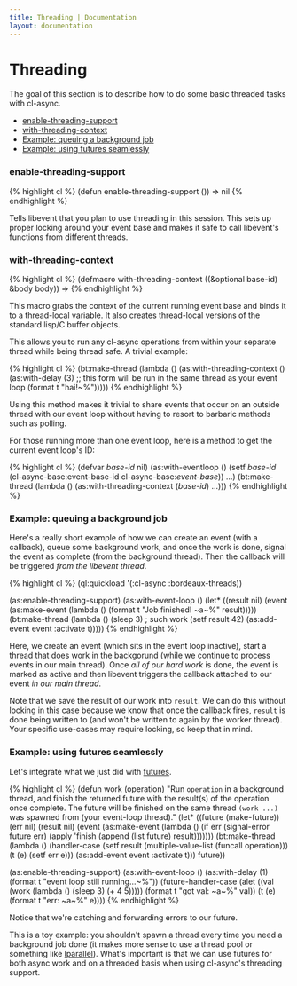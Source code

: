 ```yaml
---
title: Threading | Documentation
layout: documentation
---
```


<a id="threading"></a>
Threading
=========

The goal of this section is to describe how to do some basic threaded tasks with
cl-async.

- [enable-threading-support](#enable-threading-support)
- [with-threading-context](#with-threading-context)
- [Example: queuing a background job](#queuing)
- [Example: using futures seamlessly](#futures)

<a id="enable-threading-support"></a>
### enable-threading-support
{% highlight cl %}
(defun enable-threading-support ())
  => nil
{% endhighlight %}

Tells libevent that you plan to use threading in this session. This sets up
proper locking around your event base and makes it safe to call libevent's
functions from different threads.

<a id="with-threading-context"></a>
### with-threading-context
{% highlight cl %}
(defmacro with-threading-context ((&optional base-id) &body body))
  => <return val of body form>
{% endhighlight %}

This macro grabs the context of the current running event base and binds it to
a thread-local variable. It also creates thread-local versions of the standard
lisp/C buffer objects.

This allows you to run any cl-async operations from within your separate thread
while being thread safe. A trivial example:

{% highlight cl %}
(bt:make-thread
  (lambda ()
    (as:with-threading-context ()
      (as:with-delay (3)
        ;; this form will be run in the same thread as your event loop
        (format t "hai!~%")))))
{% endhighlight %}

Using this method makes it trivial to share events that occur on an outside
thread with our event loop without having to resort to barbaric methods such as
polling.

For those running more than one event loop, here is a method to get the current
event loop's ID:

{% highlight cl %}
(defvar *base-id* nil)
(as:with-eventloop ()
  (setf *base-id* (cl-async-base:event-base-id cl-async-base:*event-base*))
  ...)
(bt:make-thread
  (lambda ()
    (as:with-threading-context (*base-id*)
      ...)))
{% endhighlight %}

<a id="queuing"></a>
### Example: queuing a background job
Here's a really short example of how we can create an event (with a callback),
queue some background work, and once the work is done, signal the event as
complete (from the background thread). Then the callback will be triggered *from
the libevent thread*.

{% highlight cl %}
(ql:quickload '(:cl-async :bordeaux-threads))

(as:enable-threading-support)
(as:with-event-loop ()
  (let* ((result nil)
         (event (as:make-event (lambda () (format t "Job finished! ~a~%" result)))))
    (bt:make-thread (lambda ()
                      (sleep 3)  ; such work
                      (setf result 42)
                      (as:add-event event :activate t)))))
{% endhighlight %}

Here, we create an event (which sits in the event loop inactive), start a thread
that does work in the backgorund (while we continue to process events in our
main thread). Once *all of our hard work* is done, the event is marked as active
and then libevent triggers the callback attached to our event *in our main
thread*.

Note that we save the result of our work into `result`. We can do this without
locking in this case because we know that once the callback fires, `result` is
done being written to (and won't be written to again by the worker thread). Your
specific use-cases may require locking, so keep that in mind.

<a id="futures"></a>
### Example: using futures seamlessly
Let's integrate what we just did with [futures](/cl-async/futures).

{% highlight cl %}
(defun work (operation)
  "Run `operation` in a background thread, and finish the returned future with
   the result(s) of the operation once complete. The future will be finished on
   the same thread `(work ...)` was spawned from (your event-loop thread)."
  (let* ((future (make-future))
         (err nil)
         (result nil)
         (event (as:make-event (lambda ()
                                 (if err
                                     (signal-error future err)
                                     (apply 'finish (append (list future) result)))))))
    (bt:make-thread (lambda ()
                      (handler-case
                        (setf result (multiple-value-list (funcall operation)))
                        (t (e) (setf err e)))
                      (as:add-event event :activate t)))
    future))

(as:enable-threading-support)
(as:with-event-loop ()
  (as:with-delay (1) (format t "event loop still running...~%"))
  (future-handler-case
    (alet ((val (work (lambda () (sleep 3) (+ 4 5)))))
      (format t "got val: ~a~%" val))
    (t (e) (format t "err: ~a~%" e))))
{% endhighlight %}

Notice that we're catching and forwarding errors to our future.

This is a toy example: you shouldn't spawn a thread every time you need a
background job done (it makes more sense to use a thread pool or something like
[lparallel](http://lparallel.org/)). What's important is that we can use futures
for both async work and on a threaded basis when using cl-async's threading
support.

